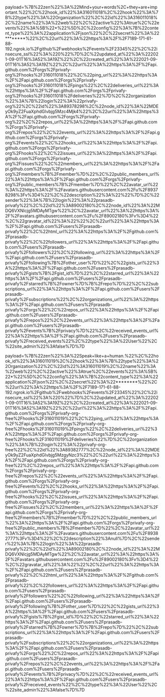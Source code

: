 payload=%7B%22zen%22%3A%22Mind+your+words%2C+they+are+important.%22%2C%22hook_id%22%3A316011018%2C%22hook%22%3A%7B%22type%22%3A%22Organization%22%2C%22id%22%3A316011018%2C%22name%22%3A%22web%22%2C%22active%22%3Atrue%2C%22events%22%3A%5B%22*%22%5D%2C%22config%22%3A%7B%22content_type%22%3A%22application%2Fjson%22%2C%22secret%22%3A%22********%22%2C%22url%22%3A%22https%3A%2F%2F7189-171-61-88-192.ngrok.io%2Fgithub%2Fwebhooks%2Fevents%2F23345%22%2C%22insecure_ssl%22%3A%220%22%7D%2C%22updated_at%22%3A%222021-09-01T16%3A52%3A19Z%22%2C%22created_at%22%3A%222021-09-01T16%3A52%3A19Z%22%2C%22url%22%3A%22https%3A%2F%2Fapi.github.com%2Forgs%2Fprivafy-org%2Fhooks%2F316011018%22%2C%22ping_url%22%3A%22https%3A%2F%2Fapi.github.com%2Forgs%2Fprivafy-org%2Fhooks%2F316011018%2Fpings%22%2C%22deliveries_url%22%3A%22https%3A%2F%2Fapi.github.com%2Forgs%2Fprivafy-org%2Fhooks%2F316011018%2Fdeliveries%22%7D%2C%22organization%22%3A%7B%22login%22%3A%22privafy-org%22%2C%22id%22%3A89378298%2C%22node_id%22%3A%22MDEyOk9yZ2FuaXphdGlvbjg5Mzc4Mjk4%22%2C%22url%22%3A%22https%3A%2F%2Fapi.github.com%2Forgs%2Fprivafy-org%22%2C%22repos_url%22%3A%22https%3A%2F%2Fapi.github.com%2Forgs%2Fprivafy-org%2Frepos%22%2C%22events_url%22%3A%22https%3A%2F%2Fapi.github.com%2Forgs%2Fprivafy-org%2Fevents%22%2C%22hooks_url%22%3A%22https%3A%2F%2Fapi.github.com%2Forgs%2Fprivafy-org%2Fhooks%22%2C%22issues_url%22%3A%22https%3A%2F%2Fapi.github.com%2Forgs%2Fprivafy-org%2Fissues%22%2C%22members_url%22%3A%22https%3A%2F%2Fapi.github.com%2Forgs%2Fprivafy-org%2Fmembers%7B%2Fmember%7D%22%2C%22public_members_url%22%3A%22https%3A%2F%2Fapi.github.com%2Forgs%2Fprivafy-org%2Fpublic_members%7B%2Fmember%7D%22%2C%22avatar_url%22%3A%22https%3A%2F%2Favatars.githubusercontent.com%2Fu%2F89378298%3Fv%3D4%22%2C%22description%22%3A%22%22%7D%2C%22sender%22%3A%7B%22login%22%3A%22prasadb-privafy%22%2C%22id%22%3A89002180%2C%22node_id%22%3A%22MDQ6VXNlcjg5MDAyMTgw%22%2C%22avatar_url%22%3A%22https%3A%2F%2Favatars.githubusercontent.com%2Fu%2F89002180%3Fv%3D4%22%2C%22gravatar_id%22%3A%22%22%2C%22url%22%3A%22https%3A%2F%2Fapi.github.com%2Fusers%2Fprasadb-privafy%22%2C%22html_url%22%3A%22https%3A%2F%2Fgithub.com%2Fprasadb-privafy%22%2C%22followers_url%22%3A%22https%3A%2F%2Fapi.github.com%2Fusers%2Fprasadb-privafy%2Ffollowers%22%2C%22following_url%22%3A%22https%3A%2F%2Fapi.github.com%2Fusers%2Fprasadb-privafy%2Ffollowing%7B%2Fother_user%7D%22%2C%22gists_url%22%3A%22https%3A%2F%2Fapi.github.com%2Fusers%2Fprasadb-privafy%2Fgists%7B%2Fgist_id%7D%22%2C%22starred_url%22%3A%22https%3A%2F%2Fapi.github.com%2Fusers%2Fprasadb-privafy%2Fstarred%7B%2Fowner%7D%7B%2Frepo%7D%22%2C%22subscriptions_url%22%3A%22https%3A%2F%2Fapi.github.com%2Fusers%2Fprasadb-privafy%2Fsubscriptions%22%2C%22organizations_url%22%3A%22https%3A%2F%2Fapi.github.com%2Fusers%2Fprasadb-privafy%2Forgs%22%2C%22repos_url%22%3A%22https%3A%2F%2Fapi.github.com%2Fusers%2Fprasadb-privafy%2Frepos%22%2C%22events_url%22%3A%22https%3A%2F%2Fapi.github.com%2Fusers%2Fprasadb-privafy%2Fevents%7B%2Fprivacy%7D%22%2C%22received_events_url%22%3A%22https%3A%2F%2Fapi.github.com%2Fusers%2Fprasadb-privafy%2Freceived_events%22%2C%22type%22%3A%22User%22%2C%22site_admin%22%3Afalse%7D%7D


payload=%7B%22zen%22%3A%22Speak+like+a+human.%22%2C%22hook_id%22%3A316011019%2C%22hook%22%3A%7B%22type%22%3A%22Organization%22%2C%22id%22%3A316011019%2C%22name%22%3A%22web%22%2C%22active%22%3Atrue%2C%22events%22%3A%5B%22*%22%5D%2C%22config%22%3A%7B%22content_type%22%3A%22application%2Fjson%22%2C%22secret%22%3A%22********%22%2C%22url%22%3A%22https%3A%2F%2F7189-171-61-88-192.ngrok.io%2Fgithub%2Fwebhooks%2Fevents%2F23345%22%2C%22insecure_ssl%22%3A%220%22%7D%2C%22updated_at%22%3A%222021-09-01T16%3A52%3A19Z%22%2C%22created_at%22%3A%222021-09-01T16%3A52%3A19Z%22%2C%22url%22%3A%22https%3A%2F%2Fapi.github.com%2Forgs%2Fprivafy-org-free%2Fhooks%2F316011019%22%2C%22ping_url%22%3A%22https%3A%2F%2Fapi.github.com%2Forgs%2Fprivafy-org-free%2Fhooks%2F316011019%2Fpings%22%2C%22deliveries_url%22%3A%22https%3A%2F%2Fapi.github.com%2Forgs%2Fprivafy-org-free%2Fhooks%2F316011019%2Fdeliveries%22%7D%2C%22organization%22%3A%7B%22login%22%3A%22privafy-org-free%22%2C%22id%22%3A89382777%2C%22node_id%22%3A%22MDEyOk9yZ2FuaXphdGlvbjg5MzgyNzc3%22%2C%22url%22%3A%22https%3A%2F%2Fapi.github.com%2Forgs%2Fprivafy-org-free%22%2C%22repos_url%22%3A%22https%3A%2F%2Fapi.github.com%2Forgs%2Fprivafy-org-free%2Frepos%22%2C%22events_url%22%3A%22https%3A%2F%2Fapi.github.com%2Forgs%2Fprivafy-org-free%2Fevents%22%2C%22hooks_url%22%3A%22https%3A%2F%2Fapi.github.com%2Forgs%2Fprivafy-org-free%2Fhooks%22%2C%22issues_url%22%3A%22https%3A%2F%2Fapi.github.com%2Forgs%2Fprivafy-org-free%2Fissues%22%2C%22members_url%22%3A%22https%3A%2F%2Fapi.github.com%2Forgs%2Fprivafy-org-free%2Fmembers%7B%2Fmember%7D%22%2C%22public_members_url%22%3A%22https%3A%2F%2Fapi.github.com%2Forgs%2Fprivafy-org-free%2Fpublic_members%7B%2Fmember%7D%22%2C%22avatar_url%22%3A%22https%3A%2F%2Favatars.githubusercontent.com%2Fu%2F89382777%3Fv%3D4%22%2C%22description%22%3Anull%7D%2C%22sender%22%3A%7B%22login%22%3A%22prasadb-privafy%22%2C%22id%22%3A89002180%2C%22node_id%22%3A%22MDQ6VXNlcjg5MDAyMTgw%22%2C%22avatar_url%22%3A%22https%3A%2F%2Favatars.githubusercontent.com%2Fu%2F89002180%3Fv%3D4%22%2C%22gravatar_id%22%3A%22%22%2C%22url%22%3A%22https%3A%2F%2Fapi.github.com%2Fusers%2Fprasadb-privafy%22%2C%22html_url%22%3A%22https%3A%2F%2Fgithub.com%2Fprasadb-privafy%22%2C%22followers_url%22%3A%22https%3A%2F%2Fapi.github.com%2Fusers%2Fprasadb-privafy%2Ffollowers%22%2C%22following_url%22%3A%22https%3A%2F%2Fapi.github.com%2Fusers%2Fprasadb-privafy%2Ffollowing%7B%2Fother_user%7D%22%2C%22gists_url%22%3A%22https%3A%2F%2Fapi.github.com%2Fusers%2Fprasadb-privafy%2Fgists%7B%2Fgist_id%7D%22%2C%22starred_url%22%3A%22https%3A%2F%2Fapi.github.com%2Fusers%2Fprasadb-privafy%2Fstarred%7B%2Fowner%7D%7B%2Frepo%7D%22%2C%22subscriptions_url%22%3A%22https%3A%2F%2Fapi.github.com%2Fusers%2Fprasadb-privafy%2Fsubscriptions%22%2C%22organizations_url%22%3A%22https%3A%2F%2Fapi.github.com%2Fusers%2Fprasadb-privafy%2Forgs%22%2C%22repos_url%22%3A%22https%3A%2F%2Fapi.github.com%2Fusers%2Fprasadb-privafy%2Frepos%22%2C%22events_url%22%3A%22https%3A%2F%2Fapi.github.com%2Fusers%2Fprasadb-privafy%2Fevents%7B%2Fprivacy%7D%22%2C%22received_events_url%22%3A%22https%3A%2F%2Fapi.github.com%2Fusers%2Fprasadb-privafy%2Freceived_events%22%2C%22type%22%3A%22User%22%2C%22site_admin%22%3Afalse%7D%7D

